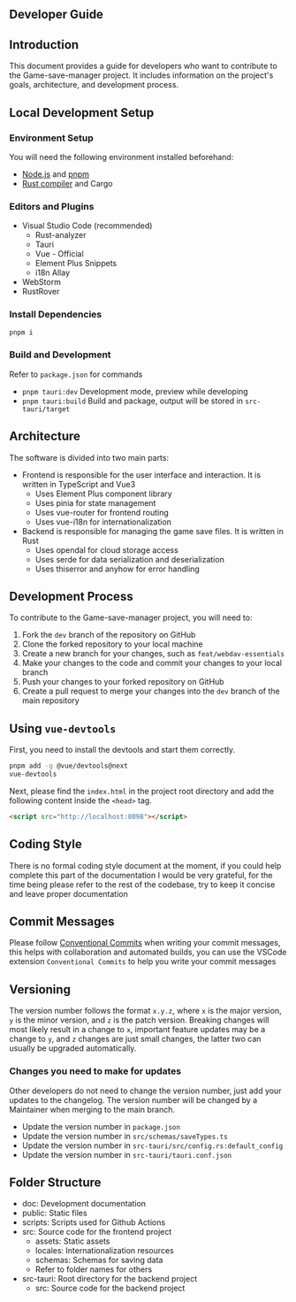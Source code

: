 ## Developer Guide

## Introduction

This document provides a guide for developers who want to contribute to the Game-save-manager project. It includes information on the project's goals, architecture, and development process.

## Local Development Setup

### Environment Setup

You will need the following environment installed beforehand:

- [Node.js](https://nodejs.org/) and [pnpm](https://pnpm.io/)
- [Rust compiler](https://www.rust-lang.org/) and Cargo

### Editors and Plugins

- Visual Studio Code (recommended)
  - Rust-analyzer
  - Tauri
  - Vue - Official
  - Element Plus Snippets
  - i18n Allay
- WebStorm
- RustRover

### Install Dependencies

`pnpm i`

### Build and Development

Refer to `package.json` for commands

- `pnpm tauri:dev` Development mode, preview while developing
- `pnpm tauri:build` Build and package, output will be stored in `src-tauri/target`

## Architecture

The software is divided into two main parts:

- Frontend is responsible for the user interface and interaction. It is written in TypeScript and Vue3
  - Uses Element Plus component library
  - Uses pinia for state management
  - Uses vue-router for frontend routing
  - Uses vue-i18n for internationalization
- Backend is responsible for managing the game save files. It is written in Rust
  - Uses opendal for cloud storage access
  - Uses serde for data serialization and deserialization
  - Uses thiserror and anyhow for error handling

## Development Process

To contribute to the Game-save-manager project, you will need to:

1. Fork the `dev` branch of the repository on GitHub
2. Clone the forked repository to your local machine
3. Create a new branch for your changes, such as `feat/webdav-essentials`
4. Make your changes to the code and commit your changes to your local branch
5. Push your changes to your forked repository on GitHub
6. Create a pull request to merge your changes into the `dev` branch of the main repository

## Using `vue-devtools`

First, you need to install the devtools and start them correctly.

```bash
pnpm add -g @vue/devtools@next
vue-devtools
```

Next, please find the `index.html` in the project root directory and add the following content inside the `<head>` tag.

```html
<script src="http://localhost:8098"></script>
```

## Coding Style

There is no formal coding style document at the moment, if you could help complete this part of the documentation I would be very grateful, for the time being please refer to the rest of the codebase, try to keep it concise and leave proper documentation

## Commit Messages

Please follow [Conventional Commits](https://www.conventionalcommits.org/) when writing your commit messages, this helps with collaboration and automated builds, you can use the VSCode extension `Conventional Commits` to help you write your commit messages

## Versioning

The version number follows the format `x.y.z`, where `x` is the major version, `y` is the minor version, and `z` is the patch version. Breaking changes will most likely result in a change to `x`, important feature updates may be a change to `y`, and `z` changes are just small changes, the latter two can usually be upgraded automatically.

### Changes you need to make for updates

Other developers do not need to change the version number, just add your updates to the changelog. The version number will be changed by a Maintainer when merging to the main branch.

- Update the version number in `package.json`
- Update the version number in `src/schemas/saveTypes.ts`
- Update the version number in `src-tauri/src/config.rs:default_config`
- Update the version number in `src-tauri/tauri.conf.json`

## Folder Structure

- doc: Development documentation
- public: Static files
- scripts: Scripts used for Github Actions
- src: Source code for the frontend project
  - assets: Static assets
  - locales: Internationalization resources
  - schemas: Schemas for saving data
  - Refer to folder names for others
- src-tauri: Root directory for the backend project
  - src: Source code for the backend project
